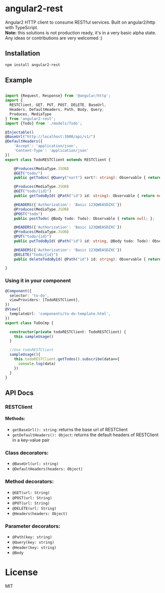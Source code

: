# angular2-rest
Angular2 HTTP client to consume RESTful services. Built on angular2/http with TypeScript.  
**Note:** this solutions is not production ready, it's in a very basic alpha state. Any ideas or contributions are very welcomed :)

## Installation

```sh
npm install angular2-rest
```

## Example

```ts

import {Request, Response} from '@angular/http';
import {
  RESTClient, GET, PUT, POST, DELETE, BaseUrl,
  Headers, DefaultHeaders, Path, Body, Query,
  Produces, MediaType
} from 'angular2-rest';
import {Todo} from './models/Todo';

@Injectable()
@BaseUrl("http://localhost:3000/api/v1/")
@DefaultHeaders({
    'Accept': 'application/json',
    'Content-Type': 'application/json'
})
export class TodoRESTClient extends RESTClient {

    @Produces(MediaType.JSON)
    @GET("todo/")
    public getTodos( @Query("sort") sort?: string): Observable { return null; };

    @Produces(MediaType.JSON)
    @GET("todo/{id}")
    public getTodoById( @Path("id") id: string): Observable { return null; };

    @HEADERS({'Authorization': 'Basic 123QWEASDZXC'})
    @Produces(MediaType.JSON)
    @POST("todo")
    public postTodo( @Body todo: Todo): Observable { return null; };

    @HEADERS({'Authorization': 'Basic 123QWEASDZXC'})
    @Produces(MediaType.JSON)
    @PUT("todo/{id}")
    public putTodoById( @Path("id") id: string, @Body todo: Todo): Observable { return null; };

    @HEADERS({'Authorization': 'Basic 123QWEASDZXC'})
    @DELETE("todo/{id}")
    public deleteTodoById( @Path("id") id: string): Observable { return null; };

}
```

### Using it in your component


``` ts
@Component({
  selector: 'to-do',
  viewProviders: [TodoRESTClient],
})
@View({
  templateUrl: 'components/to-do-template.html',
})
export class ToDoCmp {

  constructor(private todoRESTClient: TodoRESTClient) {
    this.sampleUsage()
  }

  //Use todoRESTClient
  sampleUsage(){
    this.todoRESTClient.getTodos().subscribe(data=>{
      console.log(data)
    })
  }  
}
```
## API Docs

### RESTClient
#### Methods:
- `getBaseUrl(): string`: returns the base url of RESTClient
- `getDefaultHeaders(): Object`: returns the default headers of RESTClient in a key-value pair

### Class decorators:
- `@BaseUrl(url: string)`
- `@DefaultHeaders(headers: Object)`

### Method decorators:
- `@GET(url: String)`
- `@POST(url: String)`
- `@PUT(url: String)`
- `@DELETE(url: String)`
- `@Headers(headers: Object)`

### Parameter decorators:
- `@Path(key: string)`
- `@Query(key: string)`
- `@Header(key: string)`
- `@Body`

# License

MIT
